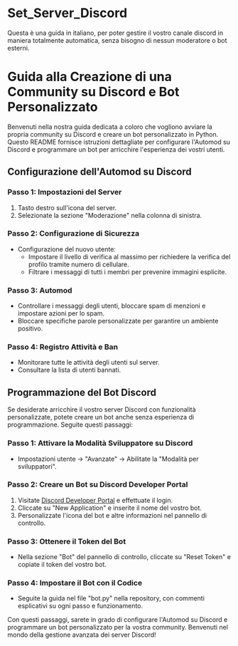 # Set_Server_Discord
Questa è una guida in italiano, per poter gestire il vostro canale discord in maniera totalmente automatica, senza bisogno di nessun moderatore o bot esterni.

# Guida alla Creazione di una Community su Discord e Bot Personalizzato

Benvenuti nella nostra guida dedicata a coloro che vogliono avviare la propria community su Discord e creare un bot personalizzato in Python. Questo README fornisce istruzioni dettagliate per configurare l'Automod su Discord e programmare un bot per arricchire l'esperienza dei vostri utenti.

## Configurazione dell'Automod su Discord

### Passo 1: Impostazioni del Server

1. Tasto destro sull'icona del server.
2. Selezionate la sezione "Moderazione" nella colonna di sinistra.

### Passo 2: Configurazione di Sicurezza

- Configurazione del nuovo utente:
  - Impostare il livello di verifica al massimo per richiedere la verifica del profilo tramite numero di cellulare.
  - Filtrare i messaggi di tutti i membri per prevenire immagini esplicite.

### Passo 3: Automod

- Controllare i messaggi degli utenti, bloccare spam di menzioni e impostare azioni per lo spam.
- Bloccare specifiche parole personalizzate per garantire un ambiente positivo.

### Passo 4: Registro Attività e Ban

- Monitorare tutte le attività degli utenti sul server.
- Consultare la lista di utenti bannati.

## Programmazione del Bot Discord

Se desiderate arricchire il vostro server Discord con funzionalità personalizzate, potete creare un bot anche senza esperienza di programmazione. Seguite questi passaggi:

### Passo 1: Attivare la Modalità Sviluppatore su Discord

- Impostazioni utente -> "Avanzate" -> Abilitate la "Modalità per sviluppatori".

### Passo 2: Creare un Bot su Discord Developer Portal

1. Visitate [Discord Developer Portal](https://discord.com/developers/applications) e effettuate il login.
2. Cliccate su "New Application" e inserite il nome del vostro bot.
3. Personalizzate l'icona del bot e altre informazioni nel pannello di controllo.

### Passo 3: Ottenere il Token del Bot

- Nella sezione "Bot" del pannello di controllo, cliccate su "Reset Token" e copiate il token del vostro bot.

### Passo 4: Impostare il Bot con il Codice

- Seguite la guida nel file "bot.py" nella repository, con commenti esplicativi su ogni passo e funzionamento.

Con questi passaggi, sarete in grado di configurare l'Automod su Discord e programmare un bot personalizzato per la vostra community. Benvenuti nel mondo della gestione avanzata dei server Discord!
